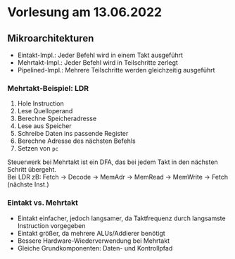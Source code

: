 # Vorlesung am 13.06.2022
## Mikroarchitekturen
- Eintakt-Impl.: Jeder Befehl wird in einem Takt ausgeführt
- Mehrtakt-Impl.: Jeder Befehl wird in Teilschritte zerlegt
- Pipelined-Impl.: Mehrere Teilschritte werden gleichzeitig ausgeführt

### Mehrtakt-Beispiel: LDR
1. Hole Instruction
2. Lese Quelloperand
3. Berechne Speicheradresse
4. Lese aus Speicher
5. Schreibe Daten ins passende Register
6. Berechne Adresse des nächsten Befehls
7. Setzen von `pc`

Steuerwerk bei Mehrtakt ist ein DFA, das
bei jedem Takt in den nächsten Schritt übergeht.  
Bei LDR zB: Fetch -> Decode -> MemAdr -> MemRead -> MemWrite -> Fetch
(nächste Inst.)

### Eintakt vs. Mehrtakt
- Eintakt einfacher, jedoch langsamer, da
  Taktfrequenz durch langsamste Instruction vorgegeben
- Eintakt größer, da mehrere ALUs/Addierer benötigt
- Bessere Hardware-Wiederverwendung bei Mehrtakt
- Gleiche Grundkomponenten: Daten- und Kontrollpfad
